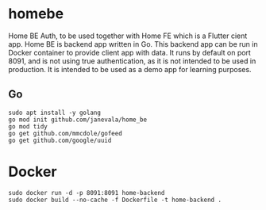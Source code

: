 # homebe
Home BE Auth, to be used together with Home FE which is a Flutter cient app. Home BE is backend app written in Go. This backend app can be run in Docker container to provide client app with data. It runs by default on port 8091, and is not using true authentication, as it is not intended to be used in production. It is intended to be used as a demo app for learning purposes.


## Go
```
sudo apt install -y golang
go mod init github.com/janevala/home_be
go mod tidy
go get github.com/mmcdole/gofeed
go get github.com/google/uuid
```

# Docker
```
sudo docker run -d -p 8091:8091 home-backend
sudo docker build --no-cache -f Dockerfile -t home-backend .
```
